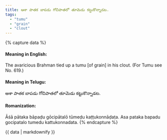 ```yaml
---
title: ఆశా పాతక బాపడు గోచిపాతలో తూమెడు కట్టుకొన్నాడట.
tags:
  - "tumu"
  - "grain"
  - "clout"
---
```


{% capture data %}
#### Meaning in English:
The avaricious Brahman tied up a tumu [of grain] in his clout.
(For Tumu see No. 619.)

#### Meaning in Telugu:
ఆశా పాతక బాపడు గోచిపాతలో తూమెడు కట్టుకొన్నాడట.

#### Romanization:
Āśā pātaka bāpaḍu gōcipātalō tūmeḍu kaṭṭukonnāḍaṭa.
Asa pataka bapadu gocipatalo tumedu kattukonnadata.
{% endcapture %}

{{ data | markdownify }}

